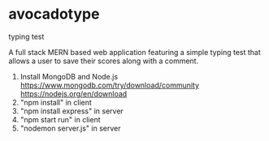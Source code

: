 # avocadotype
typing test

A full stack MERN based web application featuring a simple typing test that allows a user to save their scores along with a comment.

1. Install MongoDB and Node.js
   https://www.mongodb.com/try/download/community
   https://nodejs.org/en/download
3. "npm install" in client
4. "npm install express" in server
5. "npm start run" in client
6. "nodemon server.js" in server
